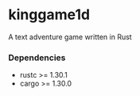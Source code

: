 # kinggame1d
A text adventure game written in Rust

### Dependencies
* rustc >= 1.30.1
* cargo >= 1.30.0
